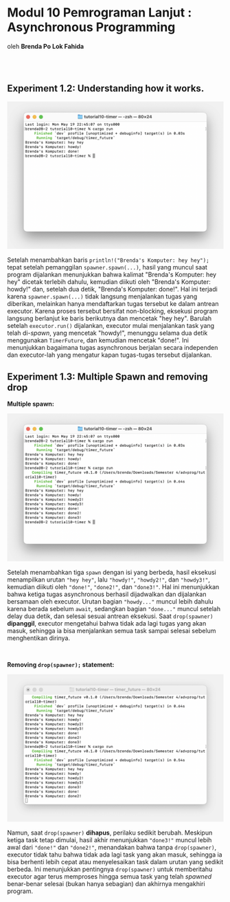 # Modul 10 Pemrograman Lanjut : Asynchronous Programming
oleh **Brenda Po Lok Fahida**

<br>
<br>



## Experiment 1.2: Understanding how it works.
<img src="image/image_1.png">

<br>

Setelah menambahkan baris `println!("Brenda's Komputer: hey hey");` tepat setelah pemanggilan `spawner.spawn(...)`, hasil yang muncul saat program dijalankan menunjukkan bahwa kalimat "Brenda's Komputer: hey hey" dicetak terlebih dahulu, kemudian diikuti oleh "Brenda's Komputer: howdy!" dan, setelah dua detik, "Brenda's Komputer: done!". Hal ini terjadi karena `spawner.spawn(...)` tidak langsung menjalankan tugas yang diberikan, melainkan hanya mendaftarkan tugas tersebut ke dalam antrean executor. Karena proses tersebut bersifat non-blocking, eksekusi program langsung berlanjut ke baris berikutnya dan mencetak "hey hey". Barulah setelah `executor.run()` dijalankan, executor mulai menjalankan task yang telah di-*spawn*, yang mencetak "howdy!", menunggu selama dua detik menggunakan `TimerFuture`, dan kemudian mencetak "done!". Ini menunjukkan bagaimana tugas asynchronous berjalan secara independen dan executor-lah yang mengatur kapan tugas-tugas tersebut dijalankan.


## Experiment 1.3: Multiple Spawn and removing drop

**Multiple spawn:**

<img src="image/image_2.png">

<br>

Setelah menambahkan tiga `spawn` dengan isi yang berbeda, hasil eksekusi menampilkan urutan `"hey hey"`, lalu `"howdy!"`, `"howdy2!"`, dan `"howdy3!"`, kemudian diikuti oleh `"done!"`, `"done2!"`, dan `"done3!"`. Hal ini menunjukkan bahwa ketiga tugas asynchronous berhasil dijadwalkan dan dijalankan bersamaan oleh executor. Urutan bagian `"howdy..."` muncul lebih dahulu karena berada sebelum `await`, sedangkan bagian `"done..."` muncul setelah delay dua detik, dan selesai sesuai antrean eksekusi. Saat `drop(spawner)` **dipanggil**, executor mengetahui bahwa tidak ada lagi tugas yang akan masuk, sehingga ia bisa menjalankan semua task sampai selesai sebelum menghentikan dirinya.

<br>

**Removing `drop(spawner);` statement:**

<img src="image/image_3.png">

<br>

Namun, saat `drop(spawner)` **dihapus**, perilaku sedikit berubah. Meskipun ketiga task tetap dimulai, hasil akhir menunjukkan `"done3!"` muncul lebih awal dari `"done!"` dan `"done2!"`, menandakan bahwa tanpa `drop(spawner)`, executor tidak tahu bahwa tidak ada lagi task yang akan masuk, sehingga ia bisa berhenti lebih cepat atau menyelesaikan task dalam urutan yang sedikit berbeda. Ini menunjukkan pentingnya `drop(spawner)` untuk memberitahu executor agar terus memproses hingga semua task yang telah *spawned* benar-benar selesai (bukan hanya sebagian) dan akhirnya mengakhiri program.
